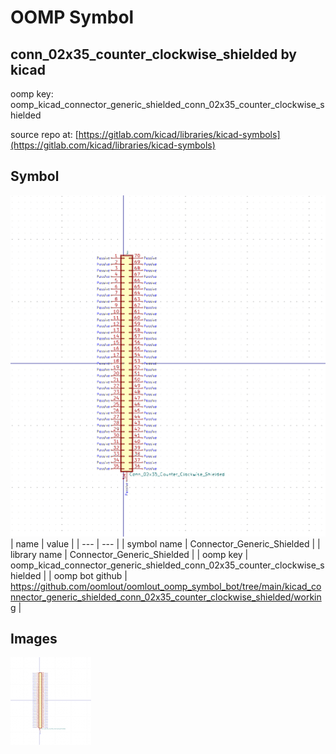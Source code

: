 # OOMP Symbol  
## conn_02x35_counter_clockwise_shielded  by kicad  
  
oomp key: oomp_kicad_connector_generic_shielded_conn_02x35_counter_clockwise_shielded  
  
source repo at: [https://gitlab.com/kicad/libraries/kicad-symbols](https://gitlab.com/kicad/libraries/kicad-symbols)  
## Symbol  
  
[![working.png](working_600.png)](working.png)  
| name | value | 
| --- | --- | 
| symbol name | Connector_Generic_Shielded | 
| library name | Connector_Generic_Shielded | 
| oomp key | oomp_kicad_connector_generic_shielded_conn_02x35_counter_clockwise_shielded | 
| oomp bot github | https://github.com/oomlout/oomlout_oomp_symbol_bot/tree/main/kicad_connector_generic_shielded_conn_02x35_counter_clockwise_shielded/working | 
## Images  
  
[![working.png](working_140.png)](working.png)  
